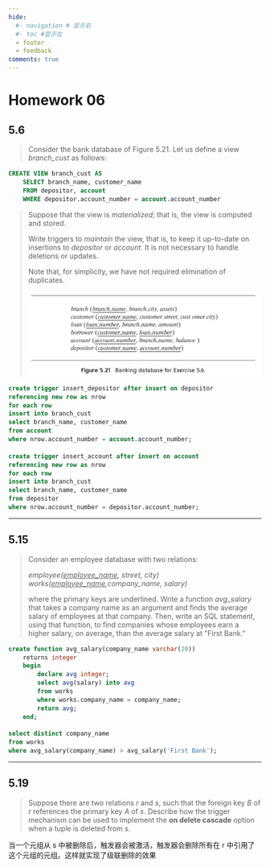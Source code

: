 ```yaml
---
hide:
  #- navigation # 显示右
  #- toc #显示左
  - footer
  - feedback
comments: true
--- 
```


# Homework 06

## 5.6

> Consider the bank database of Figure 5.21. Let us define a view _branch_cust_ as 
> follows: 
> 
```sql
CREATE VIEW branch_cust AS 
	SELECT branch_name, customer_name
	FROM depositor, account
	WHERE depositor.account_number = account.account_number
```
>
> Suppose that the view is _materialized_; that is, the view is computed and stored.
> 
> Write triggers to _maintain_ the view, that is, to keep it up-to-date on insertions
> to _depositor_ or _account_. It is not necessary to handle deletions or updates. 
> 
> Note that, for simplicity, we have not required elimination of duplicates.
> 
> ![](../../../assets/Pasted%20image%2020250317205731.png)

```sql
create trigger insert_depositor after insert on depositor
referencing new row as nrow
for each row
insert into branch_cust
select branch_name, customer_name
from account
where nrow.account_number = account.account_number;

create trigger insert_account after insert on account
referencing new row as nrow
for each row
insert into branch_cust
select branch_name, customer_name
from depositor
where nrow.account_number = depositor.account_number;
```
***
## 5.15

> Consider an employee database with two relations:
>
> _employee(<u>employee_name</u>, street, city)_ <br>
> _works(<u>employee_name</u>,company_name, salary)_
>
> where the primary keys are underlined. Write a function _avg_salary_
> that takes a company name as an argument and finds the average salary of 
> employees at that company. Then, write an SQL statement, using that function, 
> to find companies whose employees earn a higher salary, on average, than
> the average salary at "First Bank."

```sql
create function avg_salary(company_name varchar(20))
	returns integer
	begin
		declare avg integer;
		select avg(salary) into avg
		from works
		where works.company_name = company_name;
		return avg;
	end;
	
select distinct company_name
from works
where avg_salary(company_name) > avg_salary('First Bank');
```
***
## 5.19

> Suppose there are two relations _r_ and _s_, such that the foreign key _B_ of _r_
> references the primary key _A_ of _s_. Describe how the trigger mechanism can be used
> to implement the **on delete cascade** option when a tuple is deleted from _s_. 

当一个元组从 s 中被删除后，触发器会被激活，触发器会删除所有在 r 中引用了这个元组的元组。这样就实现了级联删除的效果


